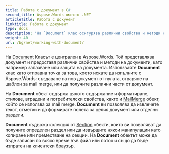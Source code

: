 ```yaml
---
title: Работа с документ в C#
second_title: Aspose.Words вместо .NET
articleTitle: Работа с документ
linktitle: Работа с документ
type: docs
description: "На `Document` клас осигурява различни свойства и методи на документи, използвайки C#. Използвайте `Document` клас като отправна точка за това, което искате да изпълните с Aspose.Words вместо .NET. На `Document` обектът може да бъде записан във файл или поток и също да бъде изпратен на браузър."
weight: 40
url: /bg/net/working-with-document/
---
```


На [Document](https://reference.aspose.com/words/net/aspose.words/document/) Класът е централен в Aspose.Words. Той представлява документ и предоставя различни свойства и методи на документи, като например запазване или защита на документа. Използвайте **Document** клас като отправна точка за това, което искате да изпълните с Aspose.Words: създаване на нов документ от нулата, отваряне на шаблон за mail merge, или да получите различни части от документ.

На **Document** обект съдържа цялото съдържание и форматиране, стилове, вградени и потребителски свойства, както и [MailMerge](https://reference.aspose.com/words/net/aspose.words.mailmerging/mailmerge/) обект, който се използва за mail merge. **Document** ви позволява да извлечете текст, отметки и да формирате полета за целия документ или отделни раздели.

**Document** съдържа колекция от [Section](https://reference.aspose.com/words/net/aspose.words/section/) обекти, които ви позволяват да получите определен раздел или да извършите някои манипулации като копиране или преместване на секции. На **Document** обектът може да бъде записан по всяко време във файл или поток и също да бъде изпратен на клиентски браузър.
